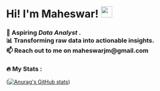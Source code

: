 <h1>
  Hi! I'm Maheswar!
  <img src="https://media.giphy.com/media/hvRJCLFzcasrR4ia7z/giphy.gif" width="30px"/>
</h1>

<h3>👀 Aspiring <i>Data Analyst </i>.<br>
📊 Transforming raw data into actionable insights. <br>
📫 Reach out to me on maheswarjm@gmail.com</h3>


### :fire: My Stats :
([![Anurag's GitHub stats](https://github-readme-stats.vercel.app/api?username=jmmaheswar)](https://github.com/anuraghazra/github-readme-stats))
